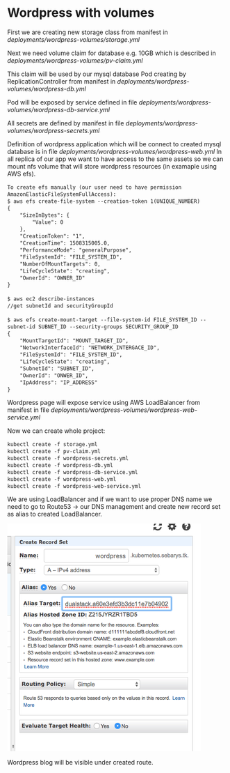 # Wordpress with volumes

First we are creating new storage class from manifest in *deployments/wordpress-volumes/storage.yml*

Next we need volume claim for database e.g. 10GB which is described in *deployments/wordpress-volumes/pv-claim.yml*

This claim will be used by our mysql database Pod creating by ReplicationController from manifest in *deployments/wordpress-volumes/wordpress-db.yml*

Pod will be exposed by service defined in file *deployments/wordpress-volumes/wordpress-db-service.yml*

All secrets are defined by manifest in file *deployments/wordpress-volumes/wordpress-secrets.yml*


Definition of wordpress application which will be connect to created mysql database is in file *deployments/wordpress-volumes/wordpress-web.yml*
In all replica of our app we want to have access to the same assets so we can mount nfs volume that will store wordpress resources (in examaple using AWS efs).

```
To create efs manually (our user need to have permission AmazonElasticFileSystemFullAccess):
$ aws efs create-file-system --creation-token 1(UNIQUE_NUMBER)
{
    "SizeInBytes": {
        "Value": 0
    },
    "CreationToken": "1",
    "CreationTime": 1508315005.0,
    "PerformanceMode": "generalPurpose",
    "FileSystemId": "FILE_SYSTEM_ID",
    "NumberOfMountTargets": 0,
    "LifeCycleState": "creating",
    "OwnerId": "OWNER_ID"
}

$ aws ec2 describe-instances
//get subnetId and securityGroupId

$ aws efs create-mount-target --file-system-id FILE_SYSTEM_ID --subnet-id SUBNET_ID --security-groups SECURITY_GROUP_ID
{
    "MountTargetId": "MOUNT_TARGET_ID",
    "NetworkInterfaceId": "NETWORK_INTERGACE_ID",
    "FileSystemId": "FILE_SYSTEM_ID",
    "LifeCycleState": "creating",
    "SubnetId": "SUBNET_ID",
    "OwnerId": "ONWER_ID",
    "IpAddress": "IP_ADDRESS"
}

```

Wordpress page will expose service using AWS LoadBalancer from manifest in file  *deployments/wordpress-volumes/wordpress-web-service.yml*

Now we can create whole project:
```
kubectl create -f storage.yml
kubectl create -f pv-claim.yml
kubectl create -f wordpress-secrets.yml
kubectl create -f wordpress-db.yml
kubectl create -f wordpress-db-service.yml
kubectl create -f wordpress-web.yml
kubectl create -f wordpress-web-service.yml
```

We are using LoadBalancer and if we want to use proper DNS name we need to go to Route53 -> our DNS management and create new record set as alias to created LoadBalancer.
<p align="left"><img src="../img/new-record-set.png"/></p>

Wordpress blog will be visible under created route.
